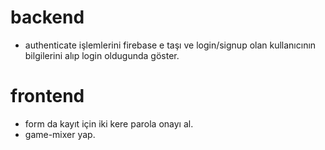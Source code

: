 # backend 

- authenticate işlemlerini firebase e taşı ve login/signup olan kullanıcının bilgilerini alıp login oldugunda göster.

# frontend

- form da kayıt için iki kere parola onayı al.
- game-mixer yap.